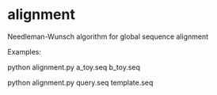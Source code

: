 alignment
=========

Needleman-Wunsch algorithm for global sequence alignment

Examples:

python alignment.py a_toy.seq b_toy.seq

python alignment.py query.seq template.seq

